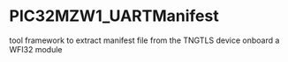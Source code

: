 # PIC32MZW1_UARTManifest
tool framework to extract manifest file from the TNGTLS device onboard a WFI32 module 
